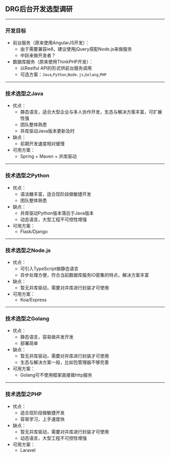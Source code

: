 ## DRG后台开发选型调研

---

### 开发目标

- 前台服务（原来使用AngularJS开发）：
	- 由于需要兼容ie8，建议使用jQuery搭配Node.js来做服务
	- 中跃来做开发者？
- 数据库服务（原来使用ThinkPHP开发）：
	- 以Restful API的形式供前台服务调用
	- 可选方案：`Java`,`Python`,`Node.js`,`Golang`,`PHP`

---

### 技术选型之Java

- 优点：
	- 静态语言，适合大型企业与多人协作开发，生态与解决方案丰富，可扩展性强
	- 团队整体熟悉
	- 并库驱动Java版本更新及时
- 缺点：
	- 前期开发速度相对缓慢
- 可用方案：
	- Spring + Maven + 并库驱动

---

### 技术选型之Python

- 优点：
	- 语法糖丰富，适合现阶段做敏捷开发
	- 团队整体熟悉
- 缺点：
	- 并库驱动Python版本落后于Java版本
	- 动态语言，大型工程不可控性增强
- 可用方案：
	- Flask/Django
	
---

### 技术选型之Node.js

- 优点：
	- 可引入TypeScript做静态语言
	- 异步处理方便，符合当前数据库服务IO密集的特点，解决方案丰富
- 缺点：
	- 暂无并库驱动，需要对并库进行封装才可使用
- 可用方案：
	- Koa/Express

---

### 技术选型之Golang

- 优点：
	- 静态语言，容易做并发开发
	- 部署简单
- 缺点：
	- 暂无并库驱动，需要对并库进行封装才可使用
	- 生态与解决方案一般，比如包管理器不够完善
- 可用方案：
	- Golang可不使用框架直接做http服务

---

### 技术选型之PHP

- 优点：
	- 适合现阶段做敏捷开发
	- 容易学习，上手速度快
- 缺点：
	- 暂无并库驱动，需要对并库进行封装才可使用
	- 动态语言，大型工程不可控性增强
- 可用方案：
	- Laravel
